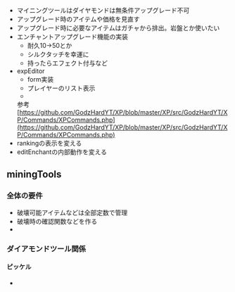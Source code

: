 - マイニングツールはダイヤモンドは無条件アップグレード不可
- アップグレード時のアイテムや価格を見直す
- アップグレード時に必要なアイテムはガチャから排出。岩盤とか使いたい
- エンチャントアップグレード機能の実装
    - 耐久10->50とか
    - シルクタッチを幸運に
    - 持ったらエフェクト付与など
- expEditor
    - form実装
    - プレイヤーのリスト表示
    -
    参考[https://github.com/GodzHardYT/XP/blob/master/XP/src/GodzHardYT/XP/Commands/XPCommands.php](https://github.com/GodzHardYT/XP/blob/master/XP/src/GodzHardYT/XP/Commands/XPCommands.php)
- rankingの表示を変える
- editEnchantの内部動作を変える

## miningTools
### 全体の要件

* 破壊可能アイテムなどは全部定数で管理
* 破壊時の確認関数などを作る
*

### ダイアモンドツール関係
#### ピッケル

* 